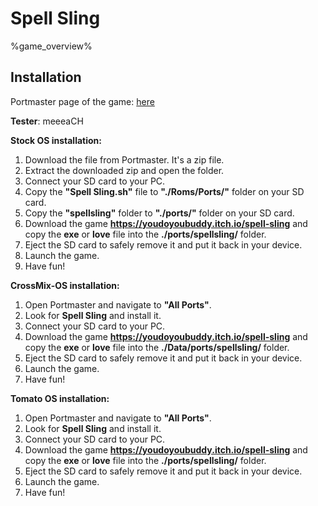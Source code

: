 # Spell Sling

%game_overview%

## Installation

Portmaster page of the game: [here](https://portmaster.games/detail.html?name=spellsling)

**Tester**: meeeaCH

**Stock OS installation:**
1. Download the file from Portmaster. It's a zip file.
2. Extract the downloaded zip and open the folder.
3. Connect your SD card to your PC.
4. Copy the **"Spell Sling.sh"** file to **"./Roms/Ports/"** folder on your SD card.
5. Copy the **"spellsling"** folder to **"./ports/"** folder on your SD card.
6. Download the game **https://youdoyoubuddy.itch.io/spell-sling** and copy the **exe** or **love** file into the **./ports/spellsling/** folder.
7. Eject the SD card to safely remove it and put it back in your device.
8. Launch the game.
9. Have fun!

**CrossMix-OS installation:**
1. Open Portmaster and navigate to **"All Ports"**.
2. Look for **Spell Sling** and install it.
3. Connect your SD card to your PC.
3. Download the game **https://youdoyoubuddy.itch.io/spell-sling** and copy the **exe** or **love** file into the **./Data/ports/spellsling/** folder.
4. Eject the SD card to safely remove it and put it back in your device.
5. Launch the game.
6. Have fun!

**Tomato OS installation:**
1. Open Portmaster and navigate to **"All Ports"**.
2. Look for **Spell Sling** and install it.
3. Connect your SD card to your PC.
3. Download the game **https://youdoyoubuddy.itch.io/spell-sling** and copy the **exe** or **love** file into the **./ports/spellsling/** folder.
4. Eject the SD card to safely remove it and put it back in your device.
5. Launch the game.
6. Have fun!